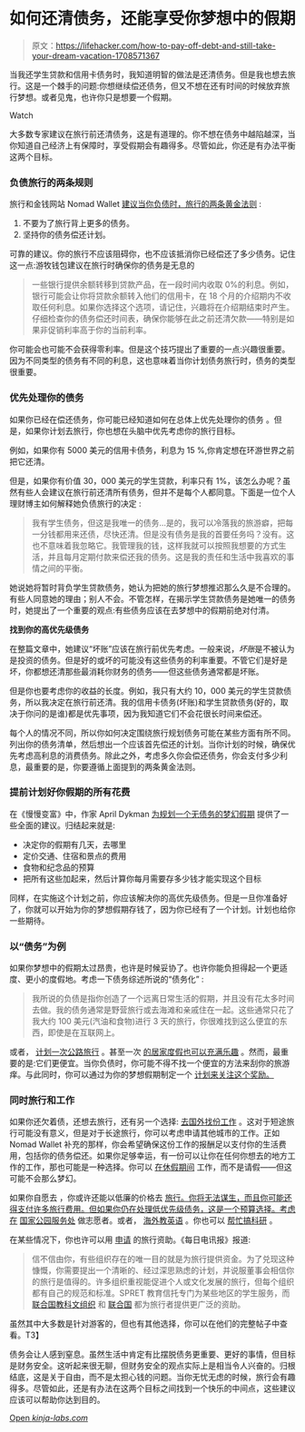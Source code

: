 # 如何还清债务，还能享受你梦想中的假期

> 原文：<https://lifehacker.com/how-to-pay-off-debt-and-still-take-your-dream-vacation-1708571367>

当我还学生贷款和信用卡债务时，我知道明智的做法是还清债务。但是我也想去旅行。这是一个棘手的问题:你想继续偿还债务，但又不想在还有时间的时候放弃旅行梦想。或者见鬼，也许你只是想要一个假期。

Watch

大多数专家建议在旅行前还清债务，这是有道理的。你不想在债务中越陷越深，当你知道自己经济上有保障时，享受假期会有趣得多。尽管如此，你还是有办法平衡这两个目标。

### 负债旅行的两条规则

旅行和金钱网站 Nomad Wallet [建议当你负债时，旅行的两条黄金法则](http://www.nomadwallet.com/travel-while-youre-in-debt-2-golden-rules/) :

1.  不要为了旅行背上更多的债务。
2.  坚持你的债务偿还计划。

可靠的建议。你的旅行不应该阻碍你，也不应该抵消你已经偿还了多少债务。记住这一点:游牧钱包建议在旅行时确保你的债务是无息的

> 一些银行提供余额转移到贷款产品，在一段时间内收取 0%的利息。例如，银行可能会让你将贷款余额转入他们的信用卡，在 18 个月的介绍期内不收取任何利息。如果你选择这个选项，请记住，兴趣将在介绍期结束时产生。仔细检查你的债务偿还时间表，确保你能够在此之前还清欠款——特别是如果非促销利率高于你的当前利率。

你可能会也可能不会获得零利率。但是这个技巧提出了重要的一点:兴趣很重要。因为不同类型的债务有不同的利息，这也意味着当你计划债务旅行时，债务的类型很重要。

### 优先处理你的债务

如果你已经在偿还债务，你可能已经知道如何在总体上优先处理你的债务 。但是，如果你计划去旅行，你也想在头脑中优先考虑你的旅行目标。

例如，如果你有 5000 美元的信用卡债务，利息为 15 %,你肯定想在环游世界之前把它还清。

但是，如果你有价值 30，000 美元的学生贷款，利率只有 1%，该怎么办呢？虽然有些人会建议在旅行前还清所有债务，但并不是每个人都同意。下面是一位个人理财博主如何解释她负债旅行的决定 :

> 我有学生债务，但这是我唯一的债务...是的，我可以冷落我的旅游癖，把每一分钱都用来还债，尽快还清。但是没有债务是我的首要任务吗？没有。这也不意味着我忽略它。我管理我的钱，这样我就可以按照我想要的方式生活，并且每月定期付款来偿还我的债务。这是我的责任和生活中我喜欢的事情之间的平衡。

她说她将暂时背负学生贷款债务，她认为把她的旅行梦想推迟那么久是不合理的。有些人同意她的理由；别人不会。不管怎样，在揭示学生贷款债务是她唯一的债务时，她提出了一个重要的观点:有些债务应该在去梦想中的假期前绝对付清。

**找到你的高优先级债务**

在整篇文章中，她建议“坏账”应该在旅行前优先考虑。一般来说，*坏账*是不被认为是投资的债务。但是好的或坏的可能没有这些债务的利率重要。不管它们是好是坏，你都想还清那些最消耗你财务的债务——但这些债务通常都是坏账。

但是你也要考虑你的收益的长度。例如，我只有大约 10，000 美元的学生贷款债务，所以我决定在旅行前还清。我的信用卡债务(坏账)和学生贷款债务(好的，取决于你问的是谁)都是优先事项，因为我知道它们不会花很长时间来偿还。

每个人的情况不同，所以你如何决定围绕旅行规划债务可能在某些方面有所不同。列出你的债务清单，然后想出一个应该首先偿还的计划。当你计划的时候，确保优先考虑高利息的消费债务。除此之外，考虑多久你会偿还债务，你会支付多少利息，最重要的是，你要遵循上面提到的两条黄金法则。

### 提前计划好你假期的所有花费

在《慢慢变富》中，作家 April Dykman [为规划一个无债务的梦幻假期](http://www.getrichslowly.org/blog/2010/01/21/planning-a-debt-free-dream-vacation/) 提供了一些全面的建议。归结起来就是:

*   决定你的假期有几天，去哪里
*   定价交通、住宿和景点的费用
*   食物和纪念品的预算
*   把所有这些加起来，然后计算你每月需要存多少钱才能实现这个目标

同样，在实施这个计划之前，你应该解决你的高优先级债务。但是一旦你准备好了，你就可以开始为你的梦想假期存钱了，因为你已经有了一个计划。计划也给你一些期待。

### 以“债务”为例

如果你梦想中的假期太过昂贵，也许是时候妥协了。也许你能负担得起一个更适度、更小的度假地。考虑一下债务综述所说的“债务化” :

> 我所说的负债是指你创造了一个远离日常生活的假期，并且没有花太多时间去做。我的债务通常是野营旅行或去海滩和亲戚住在一起。这些通常只花了我大约 100 美元(汽油和食物)进行 3 天的旅行，你很难找到这么便宜的东西，即使是在互联网上。

或者， [计划一次公路旅行](http://lifehacker.com/how-to-plan-the-perfect-road-trip-1581847075#_ga=1.230026140.1268082208.1431441811) 。甚至一次 [的居家度假也可以充满乐趣](http://lifehacker.com/plan-a-staycation-while-still-seeing-new-things-5595475#_ga=1.230026140.1268082208.1431441811) 。然而，最重要的是:它们更便宜。当你负债时，你可能不得不找一个便宜的方法来刮你的旅游痒。与此同时，你可以通过为你的梦想假期制定一个 [计划来关注这个奖励。](http://lifehacker.com/how-to-plan-an-awesome-last-minute-vacation-on-the-che-5840381)

### 同时旅行和工作

如果你还欠着债，还想去旅行，还有另一个选择: [去国外找份工作](https://lifehacker.com/how-can-i-make-the-most-of-working-abroad-1474698566) 。这对于短途旅行可能没有意义，但是对于长途旅行，你可以考虑申请其他城市的工作。正如 Nomad Wallet 补充的那样，你会希望确保这份工作的报酬足以支付你的生活费用，包括你的债务偿还。如果你足够幸运，有一份可以让你在任何你想去的地方工作的工作，那也可能是一种选择。你可以 [在休假期间](http://lifehacker.com/how-to-work-while-on-vacation-without-going-crazy-692360328) 工作，而不是请假——但这可能不会那么梦幻。

如果你自愿去 ，你或许还能以低廉的价格去 [旅行。你将无法谋生，而且你可能还得支付许多旅行费用。但如果你仍在处理低优先级债务，这是一个预算选择。考虑在](http://lifehacker.com/how-to-book-a-1700-vacation-for-700-by-volunteering-5877393#_ga=1.230026140.1268082208.1431441811) [国家公园服务处](http://www.nps.gov/getinvolved/volunteer.htm) 做志愿者。或者， [海外教英语](http://www.globalvolunteers.org/index.html) 。你也可以 [帮忙搞科研](http://www.earthwatch.org/expedition) 。

在某些情况下，你也许可以用 [申请](http://lifehacker.com/apply-for-a-travel-grant-and-get-your-trip-funded-for-f-5971249#_ga=1.230026140.1268082208.1431441811) 的旅行资助。《每日电讯报》报道:

> 信不信由你，有些组织存在的唯一目的就是为旅行提供资金。为了兑现这种慷慨，你需要提出一个清晰的、经过深思熟虑的计划，并说服董事会相信你的旅行是值得的。许多组织重视能促进个人或文化发展的旅行，但每个组织都有自己的规范和标准。SPRET 教育信托专门为某些地区的学生服务，而 [联合国教科文组织](http://portal.unesco.org/en/ev.php-URL_ID=7972&URL_DO=DO_TOPIC&URL_SECTION=201.html) 和 [联合国](http://www.gilbertmurraytrust.org.uk/international_awards.htm) 都为旅行者提供更广泛的资助。

虽然其中大多数是针对游客的，但也有其他选择，你可以在他们的完整帖子中查看。T3】

债务会让人感到窒息。虽然生活中肯定有比摆脱债务更重要、更好的事情，但目标是财务安全。这听起来很无聊，但财务安全的观点实际上是相当令人兴奋的。归根结底，这是关于自由，而不是太担心钱的问题。当你无忧无虑的时候，旅行会有趣得多。尽管如此，还是有办法在这两个目标之间找到一个快乐的中间点，这些建议应该可以帮助你达到目的。

[Open *kinja-labs.com*](http://kinja-labs.com/related-widget/?posts=5841147,1475515477,1678161882&title=Recommended%20stories)